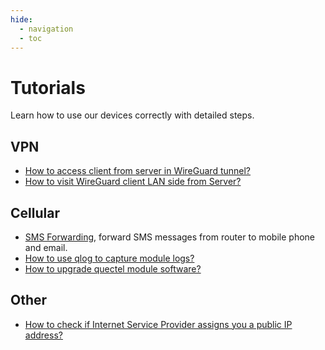 ```yaml
---
hide:
  - navigation
  - toc
---
```


# Tutorials

Learn how to use our devices correctly with detailed steps.

## VPN

* [How to access client from server in WireGuard tunnel?](wireguard_server_access_to_client_lan_side)
* [How to visit WireGuard client LAN side from Server?](wireguard_server_access_to_client_lan_side)

## Cellular

* [SMS Forwarding](sms_forwarding), forward SMS messages from router to mobile phone and email.
* [How to use qlog to capture module logs?](get_module_logs)
* [How to upgrade quectel module software?](upgrade_quectel_module_software)

## Other

* [How to check if Internet Service Provider assigns you a public IP address?](how_to_check_if_isp_assigns_you_a_public_ip_address)
